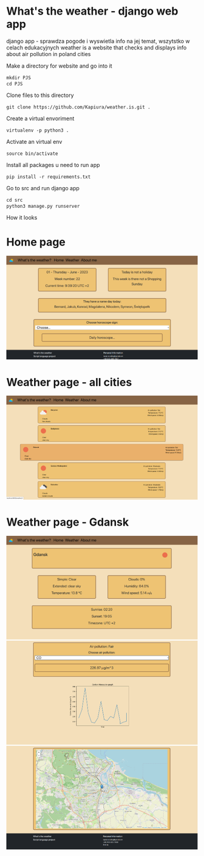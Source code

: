 # What's the weather - django web app
django app - sprawdza pogode i wyswietla info na jej temat, wszytstko w celach edukacyjnych
weather is a website that checks and displays info about air pollution in poland cities 


Make a directory for website and go into it
```
mkdir PJS
cd PJS
```

Clone files to this directory
```
git clone https://github.com/Kapiura/weather.is.git .
```

Create a virtual envoriment
```
virtualenv -p python3 .
```

Activate an virtual env
```
source bin/activate
```

Install all packages u need to run app
```
pip install -r requirements.txt
```

Go to src and run django app
```
cd src
python3 manage.py runserver
```
How it looks

# Home page
![home page](https://github.com/Kapiura/weather.is/blob/0f57101abbb3b300610db3b8c673e8dbd11062e5/readme_images/ss_main.png)

# Weather page - all cities
![weather page](https://github.com/Kapiura/weather.is/blob/0f57101abbb3b300610db3b8c673e8dbd11062e5/readme_images/ss_we.png)

# Weather page - Gdansk
![weather - Gdanks](https://github.com/Kapiura/weather.is/blob/820963a44b8f43aa435b9eb4b467367197b63bbe/readme_images/ss_gd_1.png)
![weather - Gdanks](https://github.com/Kapiura/weather.is/blob/820963a44b8f43aa435b9eb4b467367197b63bbe/readme_images/ss_gd_ap.png)
![weather - Gdanks](https://github.com/Kapiura/weather.is/blob/0f57101abbb3b300610db3b8c673e8dbd11062e5/readme_images/ss_gd_map.png)
